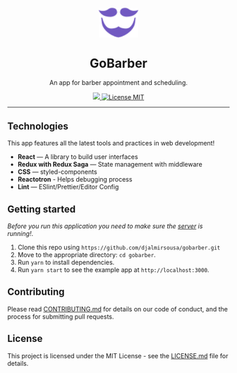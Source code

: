 <h1 align="center">
<br>
  <img src="src/assets/images/logo-interna.svg" alt="GoBarber" width="90">
<br>
<br>
GoBarber
</h1>

<p align="center">An app for barber appointment and scheduling.</p>

<p align="center">
  <a href="http://makeapullrequest.com">
    <img src="https://img.shields.io/github/last-commit/djalmirsousa/gobarber-web?color=purple"/>
  </a>
  <a href="https://opensource.org/licenses/MIT">
    <img src="https://img.shields.io/badge/license-MIT-purple.svg?style=flat" alt="License MIT">
  </a>
</p>

<hr />

## Technologies

This app features all the latest tools and practices in web development!

- **React** — A library to build user interfaces
- **Redux with Redux Saga** — State management with middleware
- **CSS** — styled-components
- **Reactotron** - Helps debugging process
- **Lint** — ESlint/Prettier/Editor Config

## Getting started

_Before you run this application you need to make sure the [server](https://github.com/djalmirsousa/gobarber-api) is running!_.

1. Clone this repo using `https://github.com/djalmirsousa/gobarber.git`
2. Move to the appropriate directory: `cd gobarber`.<br />
3. Run `yarn` to install dependencies.<br />
4. Run `yarn start` to see the example app at `http://localhost:3000`.

## Contributing

Please read [CONTRIBUTING.md](CONTRIBUTING.md) for details on our code of conduct, and the process for submitting pull requests.

## License

This project is licensed under the MIT License - see the [LICENSE.md](LICENSE.md) file for details.
